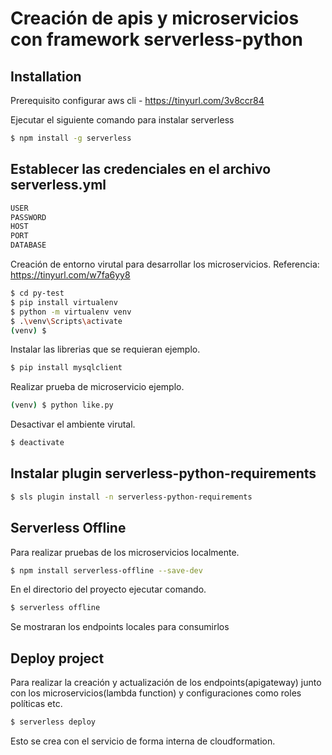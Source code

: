 
# Creación de apis y microservicios con framework serverless-python

## Installation
Prerequisito configurar aws cli - https://tinyurl.com/3v8ccr84

Ejecutar el siguiente comando para instalar serverless 

```bash
$ npm install -g serverless
```

## Establecer las credenciales en el archivo serverless.yml
```bash
USER
PASSWORD
HOST
PORT
DATABASE
```

Creación de entorno virutal para desarrollar los microservicios.
Referencia: https://tinyurl.com/w7fa6yy8

```bash
$ cd py-test
$ pip install virtualenv
$ python -m virtualenv venv
$ .\venv\Scripts\activate
(venv) $
```

Instalar las librerias que se requieran ejemplo.

```bash
$ pip install mysqlclient
```

Realizar prueba de microservicio ejemplo.

```bash
(venv) $ python like.py
```

Desactivar el ambiente virutal.

```bash
$ deactivate
```
## Instalar plugin serverless-python-requirements

```bash
$ sls plugin install -n serverless-python-requirements
```

## Serverless Offline
Para realizar pruebas de los microservicios localmente.

```bash
$ npm install serverless-offline --save-dev
```

En el directorio del proyecto ejecutar comando. 

```bash
$ serverless offline
```
Se mostraran los endpoints locales para consumirlos 

## Deploy project 

Para realizar la creación y actualización de los endpoints(apigateway) junto con los microservicios(lambda function) y configuraciones como roles políticas etc. 

```bash
$ serverless deploy
```

Esto se crea con el servicio de forma interna de cloudformation. 

